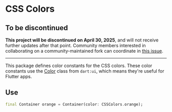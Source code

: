 CSS Colors
==========

## To be discontinued

**This project will be discontinued on April 30, 2025**, and will not receive further updates after that point. Community members interested in collaborating on a community-maintained fork can coordinate in [this issue](https://github.com/flutter/flutter/issues/162962).

---

This package defines color constants for the CSS colors. These color constants
use the [Color](https://api.flutter.dev/flutter/dart-ui/Color-class.html) class
from `dart:ui`, which means they're useful for Flutter apps.

Use
---

<?code-excerpt "test/css_colors_test.dart (Usage)"?>
```dart
final Container orange = Container(color: CSSColors.orange);
```
